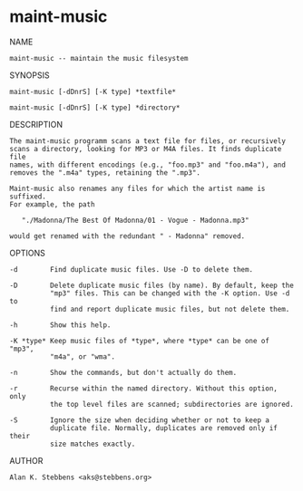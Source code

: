maint-music
===========

NAME

    maint-music -- maintain the music filesystem

SYNOPSIS

    maint-music [-dDnrS] [-K type] *textfile*

    maint-music [-dDnrS] [-K type] *directory*

DESCRIPTION

    The maint-music programm scans a text file for files, or recursively
    scans a directory, looking for MP3 or M4A files. It finds duplicate file
    names, with different encodings (e.g., "foo.mp3" and "foo.m4a"), and
    removes the ".m4a" types, retaining the ".mp3".

    Maint-music also renames any files for which the artist name is suffixed.
    For example, the path 

       "./Madonna/The Best Of Madonna/01 - Vogue - Madonna.mp3" 

    would get renamed with the redundant " - Madonna" removed.

OPTIONS

    -d        Find duplicate music files. Use -D to delete them.

    -D        Delete duplicate music files (by name). By default, keep the
              "mp3" files. This can be changed with the -K option. Use -d to
              find and report duplicate music files, but not delete them.

    -h        Show this help.

    -K *type* Keep music files of *type*, where *type* can be one of "mp3",
              "m4a", or "wma".

    -n        Show the commands, but don't actually do them.

    -r        Recurse within the named directory. Without this option, only
              the top level files are scanned; subdirectories are ignored.

    -S        Ignore the size when deciding whether or not to keep a
              duplicate file. Normally, duplicates are removed only if their
              size matches exactly.

AUTHOR

    Alan K. Stebbens <aks@stebbens.org>

